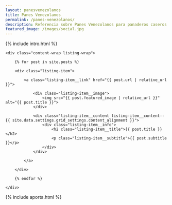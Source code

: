 ```yaml
---
layout: panesvenezolanos
title: Panes Venezolanos
permalink: /panes-venezolanos/
description: Referencia sobre Panes Venezolanos para panaderos caseros.
featured_image: /images/social.jpg
---
```


{% include intro.html %}

<section class="listing">

	<div class="content-wrap listing-wrap">

		{% for post in site.posts %}

		<div class="listing-item">

			<a class="listing-item__link" href="{{ post.url | relative_url }}">

				<div class="listing-item__image">
					<img src="{{ post.featured_image | relative_url }}" alt="{{ post.title }}">
				</div>

				<div class="listing-item__content listing-item__content--{{ site.data.settings.grid_settings.content_alignment }}">
					<div class="listing-item__info">
						<h2 class="listing-item__title">{{ post.title }}</h2>
						<p class="listing-item__subtitle">{{ post.subtitle }}</p>
					</div>
				</div>

			</a>

		</div>

		{% endfor %}

	</div>

</section>

{% include aporta.html %}